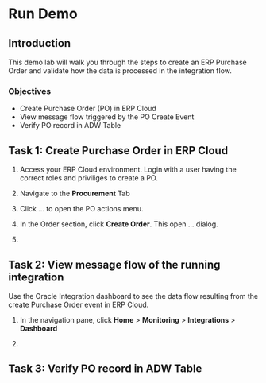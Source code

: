 # Run Demo

## Introduction
This demo lab will walk you through the steps to create an ERP Purchase Order and validate how the data is processed in the integration flow. 

### Objectives
- Create Purchase Order (PO) in ERP Cloud
- View message flow triggered by the PO Create Event
- Verify PO record in ADW Table


## Task 1: Create Purchase Order in ERP Cloud
1. Access your ERP Cloud environment. Login with a user having the correct roles and priviliges to create a PO. 

2. Navigate to the **Procurement** Tab

3. Click ... to open the PO actions menu.

4. In the Order section, click **Create Order**. This open ... dialog.

5. 



## Task 2: View message flow of the running integration
Use the Oracle Integration dashboard to see the data flow resulting from the create Purchase Order event in ERP Cloud. 

1. In the navigation pane, click **Home** > **Monitoring** > **Integrations** > **Dashboard**

2. 


## Task 3: Verify PO record in ADW Table





